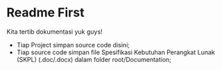 # Readme First
Kita tertib dokumentasi yuk guys!

- Tiap Project simpan source code disini;
- Tiap source code simpan file Spesifikasi Kebutuhan Perangkat Lunak (SKPL) (.doc/.docx) dalam folder root/Documentation;
